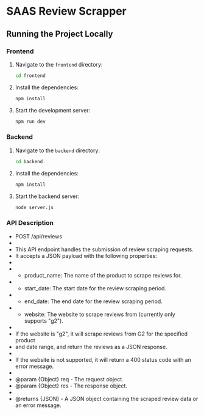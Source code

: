 # SAAS Review Scrapper

## Running the Project Locally

### Frontend

1. Navigate to the `frontend` directory:
   ```sh
   cd frontend
   ```
2. Install the dependencies:
   ```sh
   npm install
   ```
3. Start the development server:
   ```sh
   npm run dev
   ```

### Backend

1. Navigate to the `backend` directory:
   ```sh
   cd backend
   ```
2. Install the dependencies:
   ```sh
   npm install
   ```
3. Start the backend server:

   ```sh
   node server.js
   ```

### API Description

- POST /api/reviews
-
- This API endpoint handles the submission of review scraping requests.
- It accepts a JSON payload with the following properties:
-
- - product_name: The name of the product to scrape reviews for.
- - start_date: The start date for the review scraping period.
- - end_date: The end date for the review scraping period.
- - website: The website to scrape reviews from (currently only supports "g2").
-
- If the website is "g2", it will scrape reviews from G2 for the specified product
- and date range, and return the reviews as a JSON response.
-
- If the website is not supported, it will return a 400 status code with an error message.
-
- @param {Object} req - The request object.
- @param {Object} res - The response object.
-
- @returns {JSON} - A JSON object containing the scraped review data or an error message.
